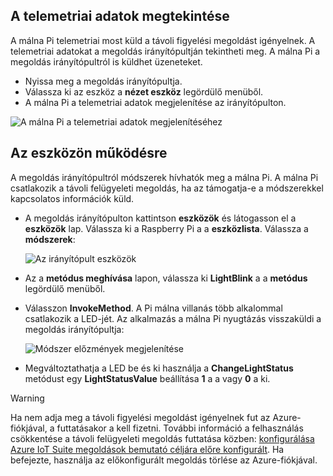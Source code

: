 ## <a name="view-the-telemetry"></a>A telemetriai adatok megtekintése

A málna Pi telemetriai most küld a távoli figyelési megoldást igényelnek. A telemetriai adatokat a megoldás irányítópultján tekintheti meg. A málna Pi a megoldás irányítópultról is küldhet üzeneteket.

- Nyissa meg a megoldás irányítópultja.
- Válassza ki az eszköz a **nézet eszköz** legördülő menüből.
- A málna Pi a telemetriai adatok megjelenítése az irányítópulton.

![A málna Pi a telemetriai adatok megjelenítéséhez][img-telemetry-display]

## <a name="act-on-the-device"></a>Az eszközön működésre

A megoldás irányítópultról módszerek hívhatók meg a málna Pi. A málna Pi csatlakozik a távoli felügyeleti megoldás, ha az támogatja-e a módszerekkel kapcsolatos információk küld.

- A megoldás irányítópulton kattintson **eszközök** és látogasson el a **eszközök** lap. Válassza ki a Raspberry Pi a a **eszközlista**. Válassza a **módszerek**:

    ![Az irányítópult eszközök][img-list-devices]

- Az a **metódus meghívása** lapon, válassza ki **LightBlink** a a **metódus** legördülő menüből.

- Válasszon **InvokeMethod**. A Pi málna villanás több alkalommal csatlakozik a LED-jét. Az alkalmazás a málna Pi nyugtázás visszaküldi a megoldás irányítópultja:

    ![Módszer előzmények megjelenítése][img-method-history]

- Megváltoztathatja a LED be és ki használja a **ChangeLightStatus** metódust egy **LightStatusValue** beállítása **1** a a vagy **0** a ki.

> [!WARNING]
> Ha nem adja meg a távoli figyelési megoldást igényelnek fut az Azure-fiókjával, a futtatásakor a kell fizetni. További információ a felhasználás csökkentése a távoli felügyeleti megoldás futtatása közben: [konfigurálása Azure IoT Suite megoldások bemutató céljára előre konfigurált][lnk-demo-config]. Ha befejezte, használja az előkonfigurált megoldás törlése az Azure-fiókjával.


[img-telemetry-display]: media/iot-suite-raspberry-pi-kit-view-telemetry/telemetry.png
[img-list-devices]: media/iot-suite-raspberry-pi-kit-view-telemetry/listdevices.png
[img-method-history]: media/iot-suite-raspberry-pi-kit-view-telemetry/methodhistory.png

[lnk-demo-config]: https://github.com/Azure/azure-iot-remote-monitoring/blob/master/Docs/configure-preconfigured-demo.md